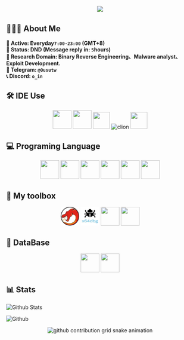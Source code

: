<h1 align="center" style="display: none;">👾 Ousu's GitHub Profile! 👾</h1>


<p align='center'>
    <img src="https://capsule-render.vercel.app/api?type=waving&color=auto&height=300&section=header&text=Ousu&fontSize=90&animation=fadeIn&fontAlignY=38&desc=Welcome%20to%20my%20Github%20page!&descAlignY=51&descAlign=62"/>
</p>


## 👨🏻‍💻 About Me <br>

 **🔹 Active: Everyday`7:00-23:00` (GMT+8)** <br> 
 **🔹 Status: DND (Message reply in: `5`hours)** <br> 
 **🔸 Research Domain: Binary Reverse Engineering、Malware analyst、Exploit Development.** <br>
 **💬 Telegram:  `@Ousutw`** <br>
 **📞 Discord: `o_in`** <br>



## 🛠️ IDE Use
<div align="center">
<img src="https://cdn.jsdelivr.net/gh/devicons/devicon/icons/vscode/vscode-original.svg" width="50" height="50">
<img src="https://cdn.jsdelivr.net/gh/devicons/devicon/icons/intellij/intellij-original.svg" width="50" height="50">
<img src="https://cdn.jsdelivr.net/gh/devicons/devicon/icons/webstorm/webstorm-original.svg" width="45" height="45"/>
<img src="https://cdn.jsdelivr.net/gh/devicons/devicon/icons/clion/clion-original.svg" alt="clion" width="45" height="45"/>
<img src="https://cdn.jsdelivr.net/gh/devicons/devicon/icons/rustrover/Rustrover-original.svg" width="45" height="45"/>
</div>


## 💻 Programing Language
<div align="center">
<img src="https://cdn.jsdelivr.net/gh/devicons/devicon@latest/icons/rust/rust-original.svg" width="50" height="50"/>
<img src="https://cdn.jsdelivr.net/gh/devicons/devicon@latest/icons/cplusplus/cplusplus-original.svg" width="50" height="50"/>
<img src="https://cdn.jsdelivr.net/gh/devicons/devicon@latest/icons/c/c-original.svg" width="50" height="50"/>
<img src="https://cdn.jsdelivr.net/gh/devicons/devicon@latest/icons/javascript/javascript-original.svg" width="50" height="50"/>
<img src="https://cdn.jsdelivr.net/gh/devicons/devicon@latest/icons/nodejs/nodejs-original-wordmark.svg" width="50" height="50"/>
<img src="https://cdn.jsdelivr.net/gh/devicons/devicon@latest/icons/typescript/typescript-original.svg"  width="50" height="50"/>
</div>
          
## 🧰 My toolbox
<div align="center">
<img src="/Image/Ghidra.jpg" width="50" height="50"/>
<img src="/Image/X64dbg.jpg" width="50" height="50"/>
<img src = "https://camo.githubusercontent.com/349eaf015d0adca9a6d9ef24a64e55d3d9d807477df5b3790471caebf07895fb/68747470733a2f2f63646e2e6a7364656c6976722e6e65742f67682f64657669636f6e732f64657669636f6e406c61746573742f69636f6e732f646973636f72646a732f646973636f72646a732d6f726967696e616c2e737667" width="50" height="50"/>
<img src="https://cdn.jsdelivr.net/gh/devicons/devicon@latest/icons/docker/docker-original-wordmark.svg" width="50" height="50" />
</div>

## 📁 DataBase
<div align="center">
<img src="https://cdn.jsdelivr.net/gh/devicons/devicon@latest/icons/mongodb/mongodb-original-wordmark.svg"  width="50" height="50"/>
<img src="https://cdn.jsdelivr.net/gh/devicons/devicon@latest/icons/postgresql/postgresql-original-wordmark.svg" width="50" height="50" />
</div>

## 📊 Stats

![Github Stats](https://github-readme-stats.vercel.app/api?username=EZ-Super&hide=contribs,prs&show_icons=true&bg_color=0d1116&title_color=ce09ec&text_color=a4aacb&icon_color=007ec6)

![Github](https://github-readme-stats.vercel.app/api/top-langs/?username=EZ-Super&theme=blue-green)


<div align="center">
  <picture>
    <source media="(prefers-color-scheme: dark)" srcset="https://raw.githubusercontent.com/EZ-Super/EZ-Super/output/github-contribution-grid-snake-dark.svg">
    <source media="(prefers-color-scheme: light)" srcset="https://raw.githubusercontent.com/EZ-Super/EZ-Super/output/github-contribution-grid-snake.svg">
    <img alt="github contribution grid snake animation" src="https://raw.githubusercontent.com/EZ-Super/EZ-Super/output/github-contribution-grid-snake.svg">
  </picture>
</div>


